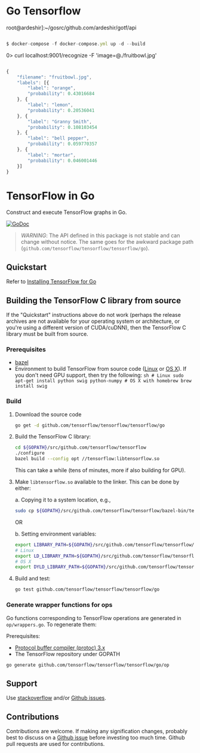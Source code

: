 # Go Tensorflow

root@ardeshir]:~/gosrc/github.com/ardeshir/gotf/api

```javascript

$ docker-compose -f docker-compose.yml up -d --build

```


0> curl localhost:9001/recognize -F 'image=@./fruitbowl.jpg'

```javascript

{
    "filename": "fruitbowl.jpg",
    "labels": [{
        "label": "orange",
        "probability": 0.43016684
    }, {
        "label": "lemon",
        "probability": 0.20536041
    }, {
        "label": "Granny Smith",
        "probability": 0.108103454
    }, {
        "label": "bell pepper",
        "probability": 0.059770357
    }, {
        "label": "mortar",
        "probability": 0.046001446
    }]
}

```

# TensorFlow in Go

Construct and execute TensorFlow graphs in Go.

[![GoDoc](https://godoc.org/github.com/tensorflow/tensorflow/tensorflow/go?status.svg)](https://godoc.org/github.com/tensorflow/tensorflow/tensorflow/go)

> *WARNING*: The API defined in this package is not stable and can change
> without notice. The same goes for the awkward package path
> (`github.com/tensorflow/tensorflow/tensorflow/go`).

## Quickstart

Refer to [Installing TensorFlow for Go](https://www.tensorflow.org/install/install_go)

## Building the TensorFlow C library from source

If the "Quickstart" instructions above do not work (perhaps the release archives
are not available for your operating system or architecture, or you're using a
different version of CUDA/cuDNN), then the TensorFlow C library must be built
from source.

### Prerequisites

-   [bazel](https://www.bazel.build/versions/master/docs/install.html)
-   Environment to build TensorFlow from source code
    ([Linux](https://www.tensorflow.org/versions/master/get_started/os_setup.html#prepare-environment-for-linux)
    or [OS
    X](https://www.tensorflow.org/versions/master/get_started/os_setup.html#prepare-environment-for-mac-os-x)).
    If you don't need GPU support, then try the following: `sh # Linux sudo
    apt-get install python swig python-numpy # OS X with homebrew brew install
    swig`

### Build

1.  Download the source code

    ```sh
    go get -d github.com/tensorflow/tensorflow/tensorflow/go
    ```

2.  Build the TensorFlow C library:

    ```sh
    cd ${GOPATH}/src/github.com/tensorflow/tensorflow
    ./configure
    bazel build --config opt //tensorflow:libtensorflow.so
    ```

    This can take a while (tens of minutes, more if also building for GPU).

3.  Make `libtensorflow.so` available to the linker. This can be done by either:

    a. Copying it to a system location, e.g.,

    ```sh
    sudo cp ${GOPATH}/src/github.com/tensorflow/tensorflow/bazel-bin/tensorflow/libtensorflow.so /usr/local/lib
    ```

    OR

    b. Setting environment variables:

    ```sh
    export LIBRARY_PATH=${GOPATH}/src/github.com/tensorflow/tensorflow/bazel-bin/tensorflow
    # Linux
    export LD_LIBRARY_PATH=${GOPATH}/src/github.com/tensorflow/tensorflow/bazel-bin/tensorflow
    # OS X
    export DYLD_LIBRARY_PATH=${GOPATH}/src/github.com/tensorflow/tensorflow/bazel-bin/tensorflow
    ```

4.  Build and test:

    ```sh
    go test github.com/tensorflow/tensorflow/tensorflow/go
    ```

### Generate wrapper functions for ops

Go functions corresponding to TensorFlow operations are generated in `op/wrappers.go`. To regenerate them:

Prerequisites:
- [Protocol buffer compiler (protoc) 3.x](https://github.com/google/protobuf/releases/)
- The TensorFlow repository under GOPATH

```sh
go generate github.com/tensorflow/tensorflow/tensorflow/go/op
```

## Support

Use [stackoverflow](http://stackoverflow.com/questions/tagged/tensorflow) and/or
[Github issues](https://github.com/tensorflow/tensorflow/issues).

## Contributions

Contributions are welcome. If making any signification changes, probably best to
discuss on a [Github issue](https://github.com/tensorflow/tensorflow/issues)
before investing too much time. Github pull requests are used for contributions.
